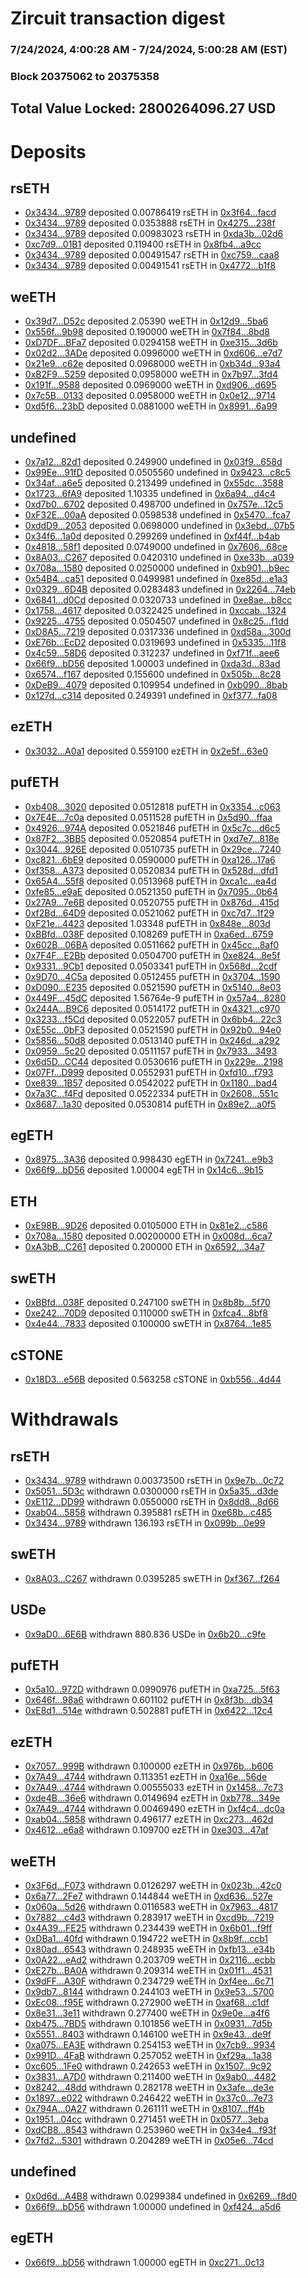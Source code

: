 # Zircuit transaction digest
### 7/24/2024, 4:00:28 AM - 7/24/2024, 5:00:28 AM (EST)
### Block 20375062 to 20375358

## Total Value Locked: 2800264096.27 USD

# Deposits
## rsETH
- [0x3434...9789](https://etherscan.io/address/0x34349c5569e7B846c3558961552D2202760A9789) deposited 0.00786419 rsETH in [0x3f64...facd](https://etherscan.io/tx/0x34349c5569e7B846c3558961552D2202760A9789)
- [0x3434...9789](https://etherscan.io/address/0x34349c5569e7B846c3558961552D2202760A9789) deposited 0.0353888 rsETH in [0x4275...238f](https://etherscan.io/tx/0x34349c5569e7B846c3558961552D2202760A9789)
- [0x3434...9789](https://etherscan.io/address/0x34349c5569e7B846c3558961552D2202760A9789) deposited 0.00983023 rsETH in [0xda3b...02d6](https://etherscan.io/tx/0x34349c5569e7B846c3558961552D2202760A9789)
- [0xc7d9...01B1](https://etherscan.io/address/0xc7d970c38055892b93735c1746eaCf64dB2001B1) deposited 0.119400 rsETH in [0x8fb4...a9cc](https://etherscan.io/tx/0xc7d970c38055892b93735c1746eaCf64dB2001B1)
- [0x3434...9789](https://etherscan.io/address/0x34349c5569e7B846c3558961552D2202760A9789) deposited 0.00491547 rsETH in [0xc759...caa8](https://etherscan.io/tx/0x34349c5569e7B846c3558961552D2202760A9789)
- [0x3434...9789](https://etherscan.io/address/0x34349c5569e7B846c3558961552D2202760A9789) deposited 0.00491541 rsETH in [0x4772...b1f8](https://etherscan.io/tx/0x34349c5569e7B846c3558961552D2202760A9789)
## weETH
- [0x39d7...D52c](https://etherscan.io/address/0x39d7Dad316f4eE3A241877C884eE55f971a7D52c) deposited 2.05390 weETH in [0x12d9...5ba6](https://etherscan.io/tx/0x39d7Dad316f4eE3A241877C884eE55f971a7D52c)
- [0x556f...9b98](https://etherscan.io/address/0x556fa151820241eEBa719648F0e3C0072E4A9b98) deposited 0.190000 weETH in [0x7f84...8bd8](https://etherscan.io/tx/0x556fa151820241eEBa719648F0e3C0072E4A9b98)
- [0xD7DF...BFa7](https://etherscan.io/address/0xD7DF7E085214743530afF339aFC420c7c720BFa7) deposited 0.0294158 weETH in [0xe315...3d6b](https://etherscan.io/tx/0xD7DF7E085214743530afF339aFC420c7c720BFa7)
- [0x02d2...3ADe](https://etherscan.io/address/0x02d296CF37FcaD7d72626C772369068F2A8d3ADe) deposited 0.0996000 weETH in [0xd606...e7d7](https://etherscan.io/tx/0x02d296CF37FcaD7d72626C772369068F2A8d3ADe)
- [0x21e9...c62e](https://etherscan.io/address/0x21e9A46809193F748174c983D49ab7c5aca0c62e) deposited 0.0968000 weETH in [0xb34d...93a4](https://etherscan.io/tx/0x21e9A46809193F748174c983D49ab7c5aca0c62e)
- [0xB2F9...5259](https://etherscan.io/address/0xB2F95F70D4017A8d3FE2e630344A489ae13d5259) deposited 0.0958000 weETH in [0x7b97...3fd4](https://etherscan.io/tx/0xB2F95F70D4017A8d3FE2e630344A489ae13d5259)
- [0x191f...9588](https://etherscan.io/address/0x191fDCed9eE386A2E9A30c237e1bef11Ca859588) deposited 0.0969000 weETH in [0xd906...d695](https://etherscan.io/tx/0x191fDCed9eE386A2E9A30c237e1bef11Ca859588)
- [0x7c5B...0133](https://etherscan.io/address/0x7c5B10BDa161Ca0C7e69907447De770FBA270133) deposited 0.0958000 weETH in [0x0e12...9714](https://etherscan.io/tx/0x7c5B10BDa161Ca0C7e69907447De770FBA270133)
- [0xd5f6...23bD](https://etherscan.io/address/0xd5f6b4E4565007486304b4C56a01c944AA5923bD) deposited 0.0881000 weETH in [0x8991...6a99](https://etherscan.io/tx/0xd5f6b4E4565007486304b4C56a01c944AA5923bD)
## undefined
- [0x7a12...82d1](https://etherscan.io/address/0x7a12c1da58315Dd14B47f37dc45B7Ac93D1882d1) deposited 0.249900 undefined in [0x03f9...658d](https://etherscan.io/tx/0x7a12c1da58315Dd14B47f37dc45B7Ac93D1882d1)
- [0x99Ee...91fD](https://etherscan.io/address/0x99Ee42A795B56AD55A90be31a1d7b99fFae491fD) deposited 0.0505560 undefined in [0x9423...c8c5](https://etherscan.io/tx/0x99Ee42A795B56AD55A90be31a1d7b99fFae491fD)
- [0x34af...a6e5](https://etherscan.io/address/0x34affF30B5c10F28f730B73B0c87217600FFa6e5) deposited 0.213499 undefined in [0x55dc...3588](https://etherscan.io/tx/0x34affF30B5c10F28f730B73B0c87217600FFa6e5)
- [0x1723...6fA9](https://etherscan.io/address/0x17232A850d185e087791435aC43ED1E3c8406fA9) deposited 1.10335 undefined in [0x6a94...d4c4](https://etherscan.io/tx/0x17232A850d185e087791435aC43ED1E3c8406fA9)
- [0xd7b0...6702](https://etherscan.io/address/0xd7b04Fff513D414ED5106afeE330e17868bf6702) deposited 0.498700 undefined in [0x757e...12c5](https://etherscan.io/tx/0xd7b04Fff513D414ED5106afeE330e17868bf6702)
- [0xF32E...00aA](https://etherscan.io/address/0xF32ECaBA288717Fec6927fe13b2Ec23a2c1100aA) deposited 0.0598538 undefined in [0x5470...fca7](https://etherscan.io/tx/0xF32ECaBA288717Fec6927fe13b2Ec23a2c1100aA)
- [0xddD9...2053](https://etherscan.io/address/0xddD9769ABe73646269C451cffF220a0CF31C2053) deposited 0.0698000 undefined in [0x3ebd...07b5](https://etherscan.io/tx/0xddD9769ABe73646269C451cffF220a0CF31C2053)
- [0x34f6...1a0d](https://etherscan.io/address/0x34f697982D9408900304EaF2B39a44E5f4e41a0d) deposited 0.299269 undefined in [0xf44f...b4ab](https://etherscan.io/tx/0x34f697982D9408900304EaF2B39a44E5f4e41a0d)
- [0x4818...58f1](https://etherscan.io/address/0x481849DaE8e276cE1db0fe39a3e9B557fA9958f1) deposited 0.0749000 undefined in [0x7606...68ce](https://etherscan.io/tx/0x481849DaE8e276cE1db0fe39a3e9B557fA9958f1)
- [0x8A03...C267](https://etherscan.io/address/0x8A036FEcb72F02980A44deB66eAF18611D83C267) deposited 0.0420310 undefined in [0xe33b...a039](https://etherscan.io/tx/0x8A036FEcb72F02980A44deB66eAF18611D83C267)
- [0x708a...1580](https://etherscan.io/address/0x708a9259BC8f75fA28fA7824008550d368811580) deposited 0.0250000 undefined in [0xb901...b9ec](https://etherscan.io/tx/0x708a9259BC8f75fA28fA7824008550d368811580)
- [0x54B4...ca51](https://etherscan.io/address/0x54B4B93E56a0C65B93CfDdb7327441661319ca51) deposited 0.0499981 undefined in [0xe85d...e1a3](https://etherscan.io/tx/0x54B4B93E56a0C65B93CfDdb7327441661319ca51)
- [0x0329...6D4B](https://etherscan.io/address/0x0329De16e97A198439b8BDbc34Cf0f95AcC16D4B) deposited 0.0283483 undefined in [0x2264...74eb](https://etherscan.io/tx/0x0329De16e97A198439b8BDbc34Cf0f95AcC16D4B)
- [0x6841...d0Cd](https://etherscan.io/address/0x6841523323Dcf953c884f3ab88F3f6d934CBd0Cd) deposited 0.0320733 undefined in [0xe8ae...b8cc](https://etherscan.io/tx/0x6841523323Dcf953c884f3ab88F3f6d934CBd0Cd)
- [0x1758...4617](https://etherscan.io/address/0x1758453998E614600c3d51F48362C7558Fa54617) deposited 0.0322425 undefined in [0xccab...1324](https://etherscan.io/tx/0x1758453998E614600c3d51F48362C7558Fa54617)
- [0x9225...4755](https://etherscan.io/address/0x9225E2c6797042cbE5ba11e35a32c802f3704755) deposited 0.0504507 undefined in [0x8c25...f1dd](https://etherscan.io/tx/0x9225E2c6797042cbE5ba11e35a32c802f3704755)
- [0xD8A5...7219](https://etherscan.io/address/0xD8A5eB7681396734dEF95069648A11C8A05F7219) deposited 0.0317336 undefined in [0xd58a...300d](https://etherscan.io/tx/0xD8A5eB7681396734dEF95069648A11C8A05F7219)
- [0xE76b...EcD2](https://etherscan.io/address/0xE76baB651e6d6b571d8C11EFb35a1633A4b7EcD2) deposited 0.0319693 undefined in [0x5335...11f8](https://etherscan.io/tx/0xE76baB651e6d6b571d8C11EFb35a1633A4b7EcD2)
- [0x4c59...58D6](https://etherscan.io/address/0x4c598F52fAE6Fd1BB3C95C2c3d63cA7e6f8858D6) deposited 0.312237 undefined in [0xf71f...aee6](https://etherscan.io/tx/0x4c598F52fAE6Fd1BB3C95C2c3d63cA7e6f8858D6)
- [0x66f9...bD56](https://etherscan.io/address/0x66f9A6775dBA0b65c888C14c9FE52f8C4B74bD56) deposited 1.00003 undefined in [0xda3d...83ad](https://etherscan.io/tx/0x66f9A6775dBA0b65c888C14c9FE52f8C4B74bD56)
- [0x6574...f167](https://etherscan.io/address/0x65749105B4eb5f665744b2f1548c10D15702f167) deposited 0.155600 undefined in [0x505b...8c28](https://etherscan.io/tx/0x65749105B4eb5f665744b2f1548c10D15702f167)
- [0xDeB9...4079](https://etherscan.io/address/0xDeB9B25580F2896E4cA568F734a0a88bF00b4079) deposited 0.109954 undefined in [0xb090...8bab](https://etherscan.io/tx/0xDeB9B25580F2896E4cA568F734a0a88bF00b4079)
- [0x127d...c314](https://etherscan.io/address/0x127da83C62D97b2a7d9a43196f5F956cAC42c314) deposited 0.249391 undefined in [0xf377...fa08](https://etherscan.io/tx/0x127da83C62D97b2a7d9a43196f5F956cAC42c314)
## ezETH
- [0x3032...A0a1](https://etherscan.io/address/0x30323E5dc4713B1d907Fb9899C22dc7AcB22A0a1) deposited 0.559100 ezETH in [0x2e5f...63e0](https://etherscan.io/tx/0x30323E5dc4713B1d907Fb9899C22dc7AcB22A0a1)
## pufETH
- [0xb408...3020](https://etherscan.io/address/0xb4082B4a364eb8025cC144f7392bA3e4E3F63020) deposited 0.0512818 pufETH in [0x3354...c063](https://etherscan.io/tx/0xb4082B4a364eb8025cC144f7392bA3e4E3F63020)
- [0x7E4E...7c0a](https://etherscan.io/address/0x7E4E2974E27c20E83B8ea8cC300fd8b141f07c0a) deposited 0.0511528 pufETH in [0x5d90...ffaa](https://etherscan.io/tx/0x7E4E2974E27c20E83B8ea8cC300fd8b141f07c0a)
- [0x4926...974A](https://etherscan.io/address/0x49269904E4E870B072f1Af1B51F8203EC8c1974A) deposited 0.0521846 pufETH in [0x5c7c...d6c5](https://etherscan.io/tx/0x49269904E4E870B072f1Af1B51F8203EC8c1974A)
- [0x87F2...3BB5](https://etherscan.io/address/0x87F24B83C540378a2b2B551B2D3c2221f2103BB5) deposited 0.0520854 pufETH in [0xd7e7...818e](https://etherscan.io/tx/0x87F24B83C540378a2b2B551B2D3c2221f2103BB5)
- [0x3044...926E](https://etherscan.io/address/0x304462b1F8a10D151067c628cF240dad7b15926E) deposited 0.0510735 pufETH in [0x29ce...7240](https://etherscan.io/tx/0x304462b1F8a10D151067c628cF240dad7b15926E)
- [0xc821...6bE9](https://etherscan.io/address/0xc821DA8f59947715030E0A0C301719B77FBe6bE9) deposited 0.0590000 pufETH in [0xa126...17a6](https://etherscan.io/tx/0xc821DA8f59947715030E0A0C301719B77FBe6bE9)
- [0xf358...A373](https://etherscan.io/address/0xf3584e4C44b3D0a69B36A1302C27F9c67b15A373) deposited 0.0520834 pufETH in [0x528d...dfd1](https://etherscan.io/tx/0xf3584e4C44b3D0a69B36A1302C27F9c67b15A373)
- [0x65A4...55f8](https://etherscan.io/address/0x65A43b0A745989973893C36649f2d6D9a8df55f8) deposited 0.0513968 pufETH in [0xca1c...ea4d](https://etherscan.io/tx/0x65A43b0A745989973893C36649f2d6D9a8df55f8)
- [0xfe85...e9aE](https://etherscan.io/address/0xfe85Bb018C29bB6f98613a303c587165F61De9aE) deposited 0.0521350 pufETH in [0x7095...0b64](https://etherscan.io/tx/0xfe85Bb018C29bB6f98613a303c587165F61De9aE)
- [0x27A9...7e6B](https://etherscan.io/address/0x27A928fE968c9e935858D977Fe48452E84847e6B) deposited 0.0520755 pufETH in [0x876d...415d](https://etherscan.io/tx/0x27A928fE968c9e935858D977Fe48452E84847e6B)
- [0xf2Bd...64D9](https://etherscan.io/address/0xf2Bd92C1E969eFf601a0880DdCBAEe325B8f64D9) deposited 0.0521062 pufETH in [0xc7d7...1f29](https://etherscan.io/tx/0xf2Bd92C1E969eFf601a0880DdCBAEe325B8f64D9)
- [0xF21e...4423](https://etherscan.io/address/0xF21eE41eA735F9abd2507D12bc01971ac7aB4423) deposited 1.03348 pufETH in [0x848e...803d](https://etherscan.io/tx/0xF21eE41eA735F9abd2507D12bc01971ac7aB4423)
- [0xBBfd...038F](https://etherscan.io/address/0xBBfd6c8EA3aa857D613060012a6F7F8C6Ad9038F) deposited 0.108269 pufETH in [0xa6ed...6759](https://etherscan.io/tx/0xBBfd6c8EA3aa857D613060012a6F7F8C6Ad9038F)
- [0x602B...06BA](https://etherscan.io/address/0x602B31c06275Dcf2EC8E420a5Efd51aD996506BA) deposited 0.0511662 pufETH in [0x45cc...8af0](https://etherscan.io/tx/0x602B31c06275Dcf2EC8E420a5Efd51aD996506BA)
- [0x7F4F...E2Bb](https://etherscan.io/address/0x7F4F4CBB84c22A88dFc1f76C5C739AE92ca1E2Bb) deposited 0.0504700 pufETH in [0xe824...8e5f](https://etherscan.io/tx/0x7F4F4CBB84c22A88dFc1f76C5C739AE92ca1E2Bb)
- [0x9331...9Cb1](https://etherscan.io/address/0x9331215bD84846CD978e59e8D2bC11D3282d9Cb1) deposited 0.0503341 pufETH in [0x568d...2cdf](https://etherscan.io/tx/0x9331215bD84846CD978e59e8D2bC11D3282d9Cb1)
- [0x9D70...4C5a](https://etherscan.io/address/0x9D70599a61BaaC54d1950eBd7F5C16b230B74C5a) deposited 0.0512455 pufETH in [0x3704...1590](https://etherscan.io/tx/0x9D70599a61BaaC54d1950eBd7F5C16b230B74C5a)
- [0xD090...E235](https://etherscan.io/address/0xD09020555d5d1EF171Cea8FAa348d32Fd331E235) deposited 0.0521590 pufETH in [0x5140...8e03](https://etherscan.io/tx/0xD09020555d5d1EF171Cea8FAa348d32Fd331E235)
- [0x449F...45dC](https://etherscan.io/address/0x449Fb3cD252e5AC7E794F1354C4Bbe4540A745dC) deposited 1.56764e-9 pufETH in [0x57a4...8280](https://etherscan.io/tx/0x449Fb3cD252e5AC7E794F1354C4Bbe4540A745dC)
- [0x244A...B9C6](https://etherscan.io/address/0x244AA786202cDC7F21cA3228AC7D815934b5B9C6) deposited 0.0514172 pufETH in [0x4321...c970](https://etherscan.io/tx/0x244AA786202cDC7F21cA3228AC7D815934b5B9C6)
- [0x3233...f5Cd](https://etherscan.io/address/0x323394AA5Ff1c196Cad5079c380F093381A7f5Cd) deposited 0.0522057 pufETH in [0x6bb4...22c3](https://etherscan.io/tx/0x323394AA5Ff1c196Cad5079c380F093381A7f5Cd)
- [0xE55c...0bF3](https://etherscan.io/address/0xE55c0b674b7e284e8685aeadb70dACaFF0280bF3) deposited 0.0521590 pufETH in [0x92b0...94e0](https://etherscan.io/tx/0xE55c0b674b7e284e8685aeadb70dACaFF0280bF3)
- [0x5856...50d8](https://etherscan.io/address/0x5856Ad07E0B9258085aE53D8e3e04Ab3a92750d8) deposited 0.0513140 pufETH in [0x246d...a292](https://etherscan.io/tx/0x5856Ad07E0B9258085aE53D8e3e04Ab3a92750d8)
- [0x0959...5c20](https://etherscan.io/address/0x095954e2258998114b1fEaDCcc55583D46e55c20) deposited 0.0511157 pufETH in [0x7933...3493](https://etherscan.io/tx/0x095954e2258998114b1fEaDCcc55583D46e55c20)
- [0x6d5D...CC44](https://etherscan.io/address/0x6d5DA666CB61d9cD8445D588637a556E5649CC44) deposited 0.0530616 pufETH in [0x229e...2198](https://etherscan.io/tx/0x6d5DA666CB61d9cD8445D588637a556E5649CC44)
- [0x07Ff...D999](https://etherscan.io/address/0x07Ffa9aC032e8B6756Fc5B1d1a61d8f999ADD999) deposited 0.0552931 pufETH in [0xfd10...f793](https://etherscan.io/tx/0x07Ffa9aC032e8B6756Fc5B1d1a61d8f999ADD999)
- [0xe839...1B57](https://etherscan.io/address/0xe8395f86F79109f3FF32dF2D7b76ac01291e1B57) deposited 0.0542022 pufETH in [0x1180...bad4](https://etherscan.io/tx/0xe8395f86F79109f3FF32dF2D7b76ac01291e1B57)
- [0x7a3C...f4Fd](https://etherscan.io/address/0x7a3C1251817B9b16029cEe20317b472f3Ae2f4Fd) deposited 0.0522334 pufETH in [0x2608...551c](https://etherscan.io/tx/0x7a3C1251817B9b16029cEe20317b472f3Ae2f4Fd)
- [0x8687...1a30](https://etherscan.io/address/0x868734e548bbF1f7Fa88462941f25519C9dB1a30) deposited 0.0530814 pufETH in [0x89e2...a0f5](https://etherscan.io/tx/0x868734e548bbF1f7Fa88462941f25519C9dB1a30)
## egETH
- [0x8975...3A36](https://etherscan.io/address/0x897513A25035F0327B291a2c2FbD031da9243A36) deposited 0.998430 egETH in [0x7241...e9b3](https://etherscan.io/tx/0x897513A25035F0327B291a2c2FbD031da9243A36)
- [0x66f9...bD56](https://etherscan.io/address/0x66f9A6775dBA0b65c888C14c9FE52f8C4B74bD56) deposited 1.00004 egETH in [0x14c6...9b15](https://etherscan.io/tx/0x66f9A6775dBA0b65c888C14c9FE52f8C4B74bD56)
## ETH
- [0xE98B...9D26](https://etherscan.io/address/0xE98B0E4569c65ED528273C90BfcB8AE47aFB9D26) deposited 0.0105000 ETH in [0x81e2...c586](https://etherscan.io/tx/0xE98B0E4569c65ED528273C90BfcB8AE47aFB9D26)
- [0x708a...1580](https://etherscan.io/address/0x708a9259BC8f75fA28fA7824008550d368811580) deposited 0.00200000 ETH in [0x008d...6ca7](https://etherscan.io/tx/0x708a9259BC8f75fA28fA7824008550d368811580)
- [0xA3bB...C261](https://etherscan.io/address/0xA3bB19647FB2bBCFF1B288C90328bCceD05AC261) deposited 0.200000 ETH in [0x6592...34a7](https://etherscan.io/tx/0xA3bB19647FB2bBCFF1B288C90328bCceD05AC261)
## swETH
- [0xBBfd...038F](https://etherscan.io/address/0xBBfd6c8EA3aa857D613060012a6F7F8C6Ad9038F) deposited 0.247100 swETH in [0x8b8b...5f70](https://etherscan.io/tx/0xBBfd6c8EA3aa857D613060012a6F7F8C6Ad9038F)
- [0xe242...70D9](https://etherscan.io/address/0xe2428a7E20Bbdc413405ECf9b708ea287fF670D9) deposited 0.110000 swETH in [0xfca4...8bf8](https://etherscan.io/tx/0xe2428a7E20Bbdc413405ECf9b708ea287fF670D9)
- [0x4e44...7833](https://etherscan.io/address/0x4e441d3a31C8B2672a7685482Bd288938e5b7833) deposited 0.100000 swETH in [0x8764...1e85](https://etherscan.io/tx/0x4e441d3a31C8B2672a7685482Bd288938e5b7833)
## cSTONE
- [0x18D3...e56B](https://etherscan.io/address/0x18D3A77be661eA5c8B1C527346332542D7E8e56B) deposited 0.563258 cSTONE in [0xb556...4d44](https://etherscan.io/tx/0x18D3A77be661eA5c8B1C527346332542D7E8e56B)
# Withdrawals
## rsETH
- [0x3434...9789](https://etherscan.io/address/0x34349c5569e7B846c3558961552D2202760A9789) withdrawn 0.00373500 rsETH in [0x9e7b...0c72](https://etherscan.io/tx/0x34349c5569e7B846c3558961552D2202760A9789)
- [0x5051...5D3c](https://etherscan.io/address/0x50512168Bf0bA7d3799284eEf087469E357b5D3c) withdrawn 0.0300000 rsETH in [0x5a35...d3de](https://etherscan.io/tx/0x50512168Bf0bA7d3799284eEf087469E357b5D3c)
- [0xE112...DD99](https://etherscan.io/address/0xE112c95f7047b6e88be5eD334E0446D2d1c0DD99) withdrawn 0.0550000 rsETH in [0x8dd8...8d66](https://etherscan.io/tx/0xE112c95f7047b6e88be5eD334E0446D2d1c0DD99)
- [0xab04...5858](https://etherscan.io/address/0xab0454ebfC4724A7fE90Bfa0999323cF3bcf5858) withdrawn 0.395881 rsETH in [0xe68b...c485](https://etherscan.io/tx/0xab0454ebfC4724A7fE90Bfa0999323cF3bcf5858)
- [0x3434...9789](https://etherscan.io/address/0x34349c5569e7B846c3558961552D2202760A9789) withdrawn 136.193 rsETH in [0x099b...0e99](https://etherscan.io/tx/0x34349c5569e7B846c3558961552D2202760A9789)
## swETH
- [0x8A03...C267](https://etherscan.io/address/0x8A036FEcb72F02980A44deB66eAF18611D83C267) withdrawn 0.0395285 swETH in [0xf367...f264](https://etherscan.io/tx/0x8A036FEcb72F02980A44deB66eAF18611D83C267)
## USDe
- [0x9aD0...6E6B](https://etherscan.io/address/0x9aD0E337b4C08f2F131De40A7b4D6705a3306E6B) withdrawn 880.836 USDe in [0x6b20...c9fe](https://etherscan.io/tx/0x9aD0E337b4C08f2F131De40A7b4D6705a3306E6B)
## pufETH
- [0x5a10...972D](https://etherscan.io/address/0x5a10686a83ec6F158976123eB2E3c30A1A72972D) withdrawn 0.0990976 pufETH in [0xa725...5f63](https://etherscan.io/tx/0x5a10686a83ec6F158976123eB2E3c30A1A72972D)
- [0x646f...98a6](https://etherscan.io/address/0x646fCe07e5C91Da36E3E1Cc9483bB606867698a6) withdrawn 0.601102 pufETH in [0x8f3b...db34](https://etherscan.io/tx/0x646fCe07e5C91Da36E3E1Cc9483bB606867698a6)
- [0xE8d1...514e](https://etherscan.io/address/0xE8d1093c7b4657E94C79086e3B9436Dc75c2514e) withdrawn 0.502881 pufETH in [0x6422...12c4](https://etherscan.io/tx/0xE8d1093c7b4657E94C79086e3B9436Dc75c2514e)
## ezETH
- [0x7057...999B](https://etherscan.io/address/0x7057E9ff940d3372632E3dAfEb45ed20eF46999B) withdrawn 0.100000 ezETH in [0x976b...b606](https://etherscan.io/tx/0x7057E9ff940d3372632E3dAfEb45ed20eF46999B)
- [0x7A49...4744](https://etherscan.io/address/0x7A493Be5c2ce014cD049Bf178a1ac0Db1B434744) withdrawn 0.113351 ezETH in [0xa16e...56de](https://etherscan.io/tx/0x7A493Be5c2ce014cD049Bf178a1ac0Db1B434744)
- [0x7A49...4744](https://etherscan.io/address/0x7A493Be5c2ce014cD049Bf178a1ac0Db1B434744) withdrawn 0.00555033 ezETH in [0x1458...7c73](https://etherscan.io/tx/0x7A493Be5c2ce014cD049Bf178a1ac0Db1B434744)
- [0xde4B...36e6](https://etherscan.io/address/0xde4Bc75A1Dd3AFD666FcE9A297667924236a36e6) withdrawn 0.0149694 ezETH in [0xb778...349e](https://etherscan.io/tx/0xde4Bc75A1Dd3AFD666FcE9A297667924236a36e6)
- [0x7A49...4744](https://etherscan.io/address/0x7A493Be5c2ce014cD049Bf178a1ac0Db1B434744) withdrawn 0.00469490 ezETH in [0xf4c4...dc0a](https://etherscan.io/tx/0x7A493Be5c2ce014cD049Bf178a1ac0Db1B434744)
- [0xab04...5858](https://etherscan.io/address/0xab0454ebfC4724A7fE90Bfa0999323cF3bcf5858) withdrawn 0.496177 ezETH in [0xc273...462d](https://etherscan.io/tx/0xab0454ebfC4724A7fE90Bfa0999323cF3bcf5858)
- [0x4612...e6a8](https://etherscan.io/address/0x461288CEB5C9Da913bb7120Fb6E6349fDC12e6a8) withdrawn 0.109700 ezETH in [0xe303...47af](https://etherscan.io/tx/0x461288CEB5C9Da913bb7120Fb6E6349fDC12e6a8)
## weETH
- [0x3F6d...F073](https://etherscan.io/address/0x3F6d4EDF8F0fa496174DF050C405DAA714e0F073) withdrawn 0.0126297 weETH in [0x023b...42c0](https://etherscan.io/tx/0x3F6d4EDF8F0fa496174DF050C405DAA714e0F073)
- [0x6a77...2Fe7](https://etherscan.io/address/0x6a7708F32DDeB2787FF401ea056A890cCF7A2Fe7) withdrawn 0.144844 weETH in [0xd636...527e](https://etherscan.io/tx/0x6a7708F32DDeB2787FF401ea056A890cCF7A2Fe7)
- [0x060a...5d26](https://etherscan.io/address/0x060a32654268239231133cDaFa4925FA93335d26) withdrawn 0.0116583 weETH in [0x7963...4817](https://etherscan.io/tx/0x060a32654268239231133cDaFa4925FA93335d26)
- [0x7882...c4d3](https://etherscan.io/address/0x78829ac085b27BD0bcC61d42FEF01C16f298c4d3) withdrawn 0.283917 weETH in [0xcd9b...7219](https://etherscan.io/tx/0x78829ac085b27BD0bcC61d42FEF01C16f298c4d3)
- [0x4A39...FE25](https://etherscan.io/address/0x4A399Af4fBAa901110c9E42b94A85920fbf1FE25) withdrawn 0.234439 weETH in [0x6b01...f9ff](https://etherscan.io/tx/0x4A399Af4fBAa901110c9E42b94A85920fbf1FE25)
- [0xDBa1...40fd](https://etherscan.io/address/0xDBa1E52C2519155dfFa9d6b06877c355D9F640fd) withdrawn 0.194722 weETH in [0x8b9f...ccb1](https://etherscan.io/tx/0xDBa1E52C2519155dfFa9d6b06877c355D9F640fd)
- [0x80ad...6543](https://etherscan.io/address/0x80adf3ce61D7D85fd334c2A2f13289d3a3AC6543) withdrawn 0.248935 weETH in [0xfb13...e34b](https://etherscan.io/tx/0x80adf3ce61D7D85fd334c2A2f13289d3a3AC6543)
- [0x0A22...eAd2](https://etherscan.io/address/0x0A220F36CB76d86A0E75dC7E32E64397F3f0eAd2) withdrawn 0.203709 weETH in [0x2116...ecbb](https://etherscan.io/tx/0x0A220F36CB76d86A0E75dC7E32E64397F3f0eAd2)
- [0xE27b...BA0A](https://etherscan.io/address/0xE27b136F715eF557D6B65b8E6A61CEb3d81eBA0A) withdrawn 0.209314 weETH in [0x01f1...4531](https://etherscan.io/tx/0xE27b136F715eF557D6B65b8E6A61CEb3d81eBA0A)
- [0x9dFF...A30F](https://etherscan.io/address/0x9dFFD6Ed77251499C739A7dcC93f1328Ad1eA30F) withdrawn 0.234729 weETH in [0xf4ee...6c71](https://etherscan.io/tx/0x9dFFD6Ed77251499C739A7dcC93f1328Ad1eA30F)
- [0x9db7...8144](https://etherscan.io/address/0x9db7e71D8b4BD0Cc76aB7f41E3A1270788038144) withdrawn 0.244103 weETH in [0x9e53...5700](https://etherscan.io/tx/0x9db7e71D8b4BD0Cc76aB7f41E3A1270788038144)
- [0xEc08...f95E](https://etherscan.io/address/0xEc08D7EdA5e086F1d0cDBebA78C54F7410c0f95E) withdrawn 0.272900 weETH in [0xaf68...c1df](https://etherscan.io/tx/0xEc08D7EdA5e086F1d0cDBebA78C54F7410c0f95E)
- [0x8e31...3e11](https://etherscan.io/address/0x8e31d8aE144AD3ecA9d0979D841e8c6f60533e11) withdrawn 0.277400 weETH in [0x9e0e...a4f6](https://etherscan.io/tx/0x8e31d8aE144AD3ecA9d0979D841e8c6f60533e11)
- [0xb475...7BD5](https://etherscan.io/address/0xb47513B5E6e3b55e8E9AB6764B13B68352f07BD5) withdrawn 0.101856 weETH in [0x0931...7d5b](https://etherscan.io/tx/0xb47513B5E6e3b55e8E9AB6764B13B68352f07BD5)
- [0x5551...8403](https://etherscan.io/address/0x55515c04e74c76e0F08B7D7a088bd30BE1268403) withdrawn 0.146100 weETH in [0x9e43...de9f](https://etherscan.io/tx/0x55515c04e74c76e0F08B7D7a088bd30BE1268403)
- [0xa075...EA3E](https://etherscan.io/address/0xa075CAA988eB2aEd8045a4cDFa4795528d3cEA3E) withdrawn 0.254153 weETH in [0x7cb9...9934](https://etherscan.io/tx/0xa075CAA988eB2aEd8045a4cDFa4795528d3cEA3E)
- [0x991D...4FaB](https://etherscan.io/address/0x991DEb3e7Cd3beCd697BCFF970A2E300e6384FaB) withdrawn 0.257052 weETH in [0xf29a...1a38](https://etherscan.io/tx/0x991DEb3e7Cd3beCd697BCFF970A2E300e6384FaB)
- [0xc605...1Fe0](https://etherscan.io/address/0xc605EBC0C9CcABEc8f4FE1ecb3c9685093821Fe0) withdrawn 0.242653 weETH in [0x1507...9c92](https://etherscan.io/tx/0xc605EBC0C9CcABEc8f4FE1ecb3c9685093821Fe0)
- [0x3831...A7D0](https://etherscan.io/address/0x38317772266fd3fb497980096C9982383699A7D0) withdrawn 0.211400 weETH in [0x9ab0...4482](https://etherscan.io/tx/0x38317772266fd3fb497980096C9982383699A7D0)
- [0x8242...48dd](https://etherscan.io/address/0x8242eF513A494041f7aB290076257108CD4048dd) withdrawn 0.282178 weETH in [0x3afe...de3e](https://etherscan.io/tx/0x8242eF513A494041f7aB290076257108CD4048dd)
- [0x1897...e022](https://etherscan.io/address/0x18972538487C2F84D122d46f40397Ed52B1ae022) withdrawn 0.246422 weETH in [0x37c0...7e73](https://etherscan.io/tx/0x18972538487C2F84D122d46f40397Ed52B1ae022)
- [0x794A...0A27](https://etherscan.io/address/0x794Ab8C9C6C0cFd2d876fDFB936C9fd49da70A27) withdrawn 0.261111 weETH in [0x8107...ff4b](https://etherscan.io/tx/0x794Ab8C9C6C0cFd2d876fDFB936C9fd49da70A27)
- [0x1951...04cc](https://etherscan.io/address/0x1951Ed72432FbCfa6957564F1273871c065c04cc) withdrawn 0.271451 weETH in [0x0577...3eba](https://etherscan.io/tx/0x1951Ed72432FbCfa6957564F1273871c065c04cc)
- [0xdCB8...8543](https://etherscan.io/address/0xdCB8e81d438e47BcBBE65fa0Cf60e1B69f358543) withdrawn 0.253960 weETH in [0x34e4...f93f](https://etherscan.io/tx/0xdCB8e81d438e47BcBBE65fa0Cf60e1B69f358543)
- [0x7fd2...5301](https://etherscan.io/address/0x7fd26E69A2f50971B236C16A82A38854968F5301) withdrawn 0.204289 weETH in [0x05e6...74cd](https://etherscan.io/tx/0x7fd26E69A2f50971B236C16A82A38854968F5301)
## undefined
- [0x0d6d...A4B8](https://etherscan.io/address/0x0d6d0199c0332D758966D6Ad8Da0E3b427E8A4B8) withdrawn 0.0299384 undefined in [0x6269...f8d0](https://etherscan.io/tx/0x0d6d0199c0332D758966D6Ad8Da0E3b427E8A4B8)
- [0x66f9...bD56](https://etherscan.io/address/0x66f9A6775dBA0b65c888C14c9FE52f8C4B74bD56) withdrawn 1.00000 undefined in [0xf424...a5d6](https://etherscan.io/tx/0x66f9A6775dBA0b65c888C14c9FE52f8C4B74bD56)
## egETH
- [0x66f9...bD56](https://etherscan.io/address/0x66f9A6775dBA0b65c888C14c9FE52f8C4B74bD56) withdrawn 1.00000 egETH in [0xc271...0c13](https://etherscan.io/tx/0x66f9A6775dBA0b65c888C14c9FE52f8C4B74bD56)
